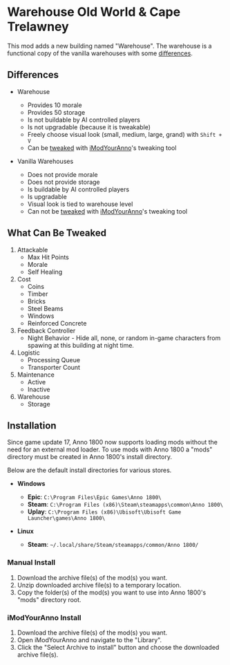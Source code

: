 # Warehouse Old World & Cape Trelawney

This mod adds a new building named "Warehouse". The warehouse is a functional copy of the vanilla warehouses with some [differences](#differences).

## Differences

- Warehouse
  - Provides 10 morale
  - Provides 50 storage
  - Is not buildable by AI controlled players
  - Is not upgradable (because it is tweakable)
  - Freely choose visual look (small, medium, large, grand) with `Shift + V`
  - Can be [tweaked](#what-can-be-tweaked) with [iModYourAnno](https://github.com/anno-mods/iModYourAnno)'s tweaking tool

- Vanilla Warehouses
  - Does not provide morale
  - Does not provide storage
  - Is buildable by AI controlled players
  - Is upgradable
  - Visual look is tied to warehouse level
  - Can not be [tweaked](#what-can-be-tweaked) with [iModYourAnno](https://github.com/anno-mods/iModYourAnno)'s tweaking tool

## What Can Be Tweaked

1. Attackable
   - Max Hit Points
   - Morale
   - Self Healing
2. Cost
   - Coins
   - Timber
   - Bricks
   - Steel Beams
   - Windows
   - Reinforced Concrete
3. Feedback Controller
   - Night Behavior - Hide all, none, or random in-game characters from spawing at this building at night time.
4. Logistic
   - Processing Queue
   - Transporter Count
5. Maintenance
   - Active
   - Inactive
6. Warehouse
   - Storage

## Installation

Since game update 17, Anno 1800 now supports loading mods without the need for an external mod loader. To use mods with Anno 1800 a "mods" directory must be created in Anno 1800's install directory.

Below are the default install directories for various stores.

- **Windows**
  - **Epic**: `C:\Program Files\Epic Games\Anno 1800\`
  - **Steam**: `C:\Program Files (x86)\Steam\steamapps\common\Anno 1800\`
  - **Uplay**: `C:\Program Files (x86)\Ubisoft\Ubisoft Game Launcher\games\Anno 1800\`

- **Linux**
  - **Steam**: `~/.local/share/Steam/steamapps/common/Anno 1800/`

### Manual Install

1. Download the archive file(s) of the mod(s) you want.
2. Unzip downloaded archive file(s) to a temporary location.
3. Copy the folder(s) of the mod(s) you want to use into Anno 1800's "mods" directory root.

### iModYourAnno Install

1. Download the archive file(s) of the mod(s) you want.
2. Open iModYourAnno and navigate to the "Library".
3. Click the "Select Archive to install" button and choose the downloaded archive file(s).

